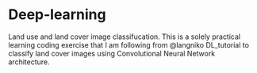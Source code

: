 # Deep-learning
Land use and land cover image classifucation. This is a solely practical learning coding exercise that I am following from @langniko DL_tutorial to classify land cover images using Convolutional Neural Network architecture. 
